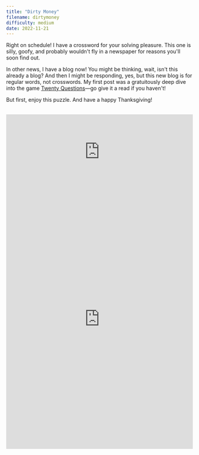 ```yaml
---
title: "Dirty Money"
filename: dirtymoney
difficulty: medium
date: 2022-11-21
---
```


Right on schedule! I have a crossword for your solving pleasure. This one is silly, goofy, and probably wouldn't fly in a newspaper for reasons you'll soon find out.

In other news, I have a blog now! You might be thinking, wait, isn't this already a blog? And then I might be responding, yes, but this new blog is for regular words, not crosswords. My first post was a gratuitously deep dive into the game [Twenty Questions](https://aaronson.org/blog/twenty-questions)—go give it a read if you haven't!

But first, enjoy this puzzle. And have a happy Thanksgiving!<br/><br/>

<iframe width="100%" height="200px" src="https://www.youtube.com/embed/EiBoFw2meAQ" title="Moonchild - 'Money' (Official Lyric Video)" frameborder="0" allow="accelerometer; autoplay; clipboard-write; encrypted-media; gyroscope; picture-in-picture" allowfullscreen></iframe>
<br/>

<iframe height="700px" width="100%" allowfullscreen="true" style="border:none; width: 100% !important; position: static;display: block !important; margin: 0 !important;" name="80a395d458cc73db445abfa4d939b092b4a474d001c5431bf80bbf61485a14ea" src="https://amuselabs.com/pmm/crossword?id=f5836049&set=80a395d458cc73db445abfa4d939b092b4a474d001c5431bf80bbf61485a14ea&embed=1"> </iframe>